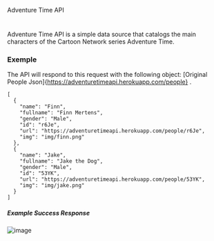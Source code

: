 Adventure Time API
#
Adventure Time API is a simple data source that catalogs the main characters of the Cartoon Network series Adventure Time.
### Exemple
The API will respond to this request with the following object:
[Original People Json]{https://adventuretimeapi.herokuapp.com/people} .
```
[
  {
    "name": "Finn",
    "fullname": "Finn Mertens",
    "gender": "Male",
    "id": "r6Je",
    "url": "https://adventuretimeapi.herokuapp.com/people/r6Je",
    "img": "img/finn.png"
  },
  {
    "name": "Jake",
    "fullname": "Jake the Dog",
    "gender": "Male",
    "id": "53YK",
    "url": "https://adventuretimeapi.herokuapp.com/people/53YK",
    "img": "img/jake.png"
  }
]
```
##### Example Success Response
![image](https://user-images.githubusercontent.com/74735976/196506919-78a2ff7d-2582-4cae-bf2e-a6b60c483a57.png)
